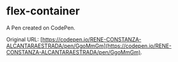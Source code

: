# flex-container

A Pen created on CodePen.

Original URL: [https://codepen.io/RENE-CONSTANZA-ALCANTARAESTRADA/pen/GgoMmGm](https://codepen.io/RENE-CONSTANZA-ALCANTARAESTRADA/pen/GgoMmGm).

